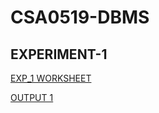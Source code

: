 # CSA0519-DBMS
## EXPERIMENT-1


[EXP_1 WORKSHEET](https://github.com/MohammeRafik/CSA0519-DBMS/blob/main/experiment_1.txt)


[OUTPUT 1](![image](https://user-images.githubusercontent.com/113301943/191448967-1391d22c-9cd0-4ffa-995b-7515017ccbcd.png))

